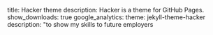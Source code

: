 title: Hacker theme
description: Hacker is a theme for GitHub Pages.
show_downloads: true
google_analytics:
theme: jekyll-theme-hacker
description: "to show my skills to future employers
